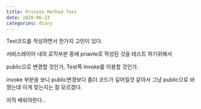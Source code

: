 ```yaml
---
title: Private Method Test
date: 2020-06-23
categories: diary
---
```

Test코드를 작성하면서 한가지 고민이 있다.

서비스레이어 내의 로직부분 중에 priavte로 작성된 것을 테스트 하기위해서

public으로 변경할 것인가, Test쪽 invoke를 이용할 것인가.

invoke 부분을 보니 public변경보다 좀더 코드가 길어질것 같아서 그냥 public으로 바꿨는데 이게 맞는지는 잘 모르겠다.

아직 배워야한다..
